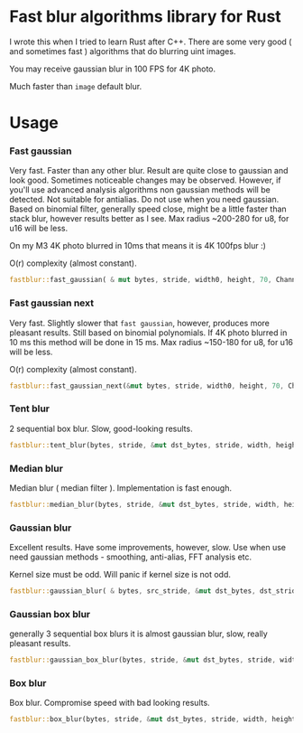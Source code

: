 # Fast blur algorithms library for Rust

I wrote this when I tried to learn Rust after C++. There are some very good ( and sometimes fast )
algorithms that do blurring uint images.

You may receive gaussian blur in 100 FPS for 4K photo.

Much faster than `image` default blur.

# Usage

### Fast gaussian

Very fast. Faster than any other blur. Result are quite close to gaussian and look good. Sometimes noticeable changes
may be
observed. However, if you'll use advanced analysis algorithms non gaussian methods will be detected. Not suitable for
antialias.
Do not use when you need gaussian. Based on binomial filter, generally speed close, might be a little faster than stack
blur, however results better as I see. Max radius ~200-280 for u8, for u16 will be less.

On my M3 4K photo blurred in 10ms that means it is 4K 100fps blur :)

O(r) complexity (almost constant).

```rust
fastblur::fast_gaussian( & mut bytes, stride, width0, height, 70, Channels3);
```

### Fast gaussian next

Very fast. Slightly slower that `fast gaussian`, however, produces more pleasant results. Still based on binomial polynomials.
If 4K photo blurred in 10 ms this method will be done in 15 ms. Max radius ~150-180 for u8, for u16 will be less.

O(r) complexity (almost constant).

```rust
fastblur::fast_gaussian_next(&mut bytes, stride, width0, height, 70, Channels3);
```

### Tent blur

2 sequential box blur. Slow, good-looking results.

```rust
fastblur::tent_blur(bytes, stride, &mut dst_bytes, stride, width, height, 35, Channels3);
```

### Median blur

Median blur ( median filter ). Implementation is fast enough.

```rust
fastblur::median_blur(bytes, stride, &mut dst_bytes, stride, width, height, 35, Channels3);
```

### Gaussian blur

Excellent results. Have some improvements, however, slow. Use when use need gaussian methods - smoothing, anti-alias,
FFT analysis etc.

Kernel size must be odd. Will panic if kernel size is not odd.

```rust
fastblur::gaussian_blur( & bytes, src_stride, &mut dst_bytes, dst_stride, width, height, kernel_size, sigma,, GaussianChannels::Channels3);
```

### Gaussian box blur

generally 3 sequential box blurs it is almost gaussian blur, slow, really pleasant results.

```rust
fastblur::gaussian_box_blur(bytes, stride, &mut dst_bytes, stride, width, height, 35, Channels3);
```

### Box blur

Box blur. Compromise speed with bad looking results.

```rust
fastblur::box_blur(bytes, stride, &mut dst_bytes, stride, width, height, 35, Channels3);
```
